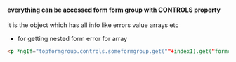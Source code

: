 #### everything can be accessed form form group with CONTROLS property 
it is the object which has all info like errors value arrays etc


- for getting nested form error for array 
```html
<p *ngIf="topformgroup.controls.someformgroup.get(""+index1).get("formcontrolone").hasError("required")"></p>
```